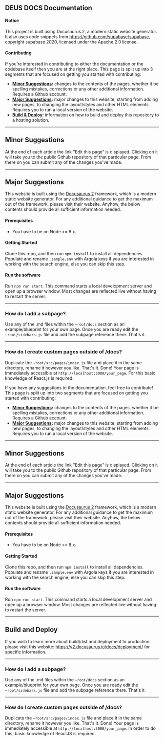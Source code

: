 ## DEUS DOCS Documentation

#### Notice
This project is built using Docusaurus 2, a modern static website generator. It also uses code snippets from https://github.com/supabase/supabase, copyright supabase 2020, licensed under the Apache 2.0 license.

#### Contributing
If you're interested in contributing to either the documentation or the codebase itself then you are at the right place. This page is split up into 3 segments that are focused on getting you started with contributing:

>
+ **[Minor Suggestions](#minor-suggestions):** changes to the contents of the pages, whether it be spelling mistakes, corrections or any other additional information. Requires a Github account.
+ **[Major Suggestions](#major-suggestions):** major changes to this website, starting from adding new pages, to changing the layout/styles and other HTML elements. Requires you to run a local version of the website.
+ **[Build & Deploy](#build-and-deploy):** information on how to build and deploy this repository to a hosting solution.
---

## Minor Suggestions
At the end of each article the link "Edit this page" is displayed. Clicking on it will take you to the public Github repository of that particular page. From there on you can submit any of the changes you've made.

---
## Major Suggestions
This website is built using the [Docusaurus 2](https://v2.docusaurus.io/) framework, which is a modern static website generator. For any additional guidance to get the maximum out of the framework, please visit their website. Anyhow, the below contents should provide all sufficient information needed.

#### Prerequisites
+ You have to be on Node >= 8.x.

#### Getting Started
Clone this repo, and then run `npm install` to install all dependencies. Populate and rename `.sample.env` with Argola keys if you are interested in working with the search engine, else you can skip this step.

#### Run the software
Run `npm run start`. This command starts a local development server and open up a browser window. Most changes are reflected live without having to restart the server.

---

### How do I add a subpage?
Use any of the .md files within the `~root/docs` section as an example/blueprint for your own page. Once you are ready edit the `~root/sidebars.js` file and add the subpage reference there. That's it.

---

### How do I create custom pages outside of /docs?
Duplicate the `~root/src/pages/index.js` file and place it in the same directory, rename it however you like. That's it. Done! Your page is immediately accessible at `http://localhost:3000/your_page`. For this basic knowledge of React.js is required.


If you have any suggestions to the documentation, feel free to contribute! This page is split up into two segments that are focused on getting you started with contributing:
>
+ **[Minor Suggestions](#minor-suggestions):** changes to the contents of the pages, whether it be spelling mistakes, corrections or any other additional information. Requires a Github account.
+ **[Major Suggestions](#major-suggestions):** major changes to this website, starting from adding new pages, to changing the layout/styles and other HTML elements. Requires you to run a local version of the website.

---
## Minor Suggestions
At the end of each article the link "Edit this page" is displayed. Clicking on it will take you to the public Github repository of that particular page. From there on you can submit any of the changes you've made.

---
## Major Suggestions
This website is built using the [Docusaurus 2](https://v2.docusaurus.io/) framework, which is a modern static website generator. For any additional guidance to get the maximum out of the framework, please visit their website. Anyhow, the below contents should provide all sufficient information needed.

#### Prerequisites
+ You have to be on Node >= 8.x.

#### Getting Started
Clone this repo, and then run `npm install` to install all dependencies. Populate and rename `.sample.env` with Argola keys if you are interested in working with the search engine, else you can skip this step.

#### Run the software
Run `npm run start`. This command starts a local development server and open up a browser window. Most changes are reflected live without having to restart the server.

---
## Build and Deploy
If you wish to learn more about build/dist and deployment to production please visit this website: https://v2.docusaurus.io/docs/deployment/ for specific information.

---

### How do I add a subpage?
Use any of the .md files within the `~root/docs` section as an example/blueprint for your own page. Once you are ready edit the `~root/sidebars.js` file and add the subpage reference there. That's it.

---

### How do I create custom pages outside of /docs?
Duplicate the `~root/src/pages/index.js` file and place it in the same directory, rename it however you like. That's it. Done! Your page is immediately accessible at `http://localhost:3000/your_page`. In order to do this, basic knowledge of ReactJS is required.
